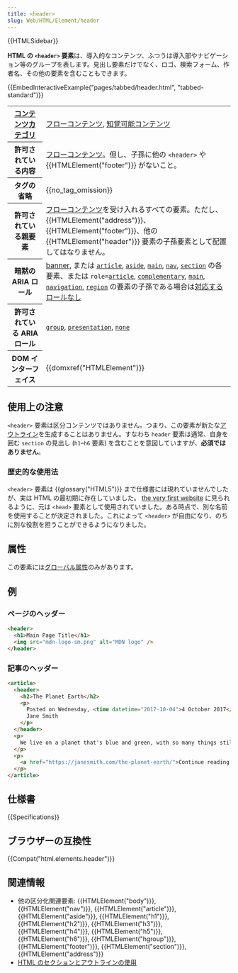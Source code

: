```yaml
---
title: <header>
slug: Web/HTML/Element/header
---
```


{{HTMLSidebar}}

**HTML の `<header>` 要素**は、導入的なコンテンツ、ふつうは導入部やナビゲーション等のグループを表します。見出し要素だけでなく、ロゴ、検索フォーム、作者名、その他の要素を含むこともできます。

{{EmbedInteractiveExample("pages/tabbed/header.html", "tabbed-standard")}}

<table class="properties">
  <tbody>
    <tr>
      <th scope="row">
        <a href="/ja/docs/Web/HTML/Content_categories">コンテンツカテゴリ</a>
      </th>
      <td>
        <a href="/ja/docs/Web/HTML/Content_categories#フローコンテンツ"
          >フローコンテンツ</a
        >,
        <a href="/ja/docs/Web/HTML/Content_categories#知覚可能コンテンツ"
          >知覚可能コンテンツ</a
        >
      </td>
    </tr>
    <tr>
      <th scope="row">許可されている内容</th>
      <td>
        <a href="/ja/docs/Web/HTML/Content_categories#フローコンテンツ"
          >フローコンテンツ</a
        >。但し、子孫に他の <code>&#x3C;header></code> や
        {{HTMLElement("footer")}} がないこと。
      </td>
    </tr>
    <tr>
      <th scope="row">タグの省略</th>
      <td>{{no_tag_omission}}</td>
    </tr>
    <tr>
      <th scope="row">許可されている親要素</th>
      <td>
        <a href="/ja/docs/Web/HTML/Content_categories#フローコンテンツ"
          >フローコンテンツ</a
        >を受け入れるすべての要素。ただし、{{HTMLElement("address")}}、{{HTMLElement("footer")}}、他の
        {{HTMLElement("header")}}
        要素の子孫要素として配置してはなりません。
      </td>
    </tr>
    <tr>
      <th scope="row">暗黙の ARIA ロール</th>
      <td>
        <a href="/ja/docs/Web/Accessibility/ARIA/Roles/Banner_role">banner</a>,
        または
        <code><a href="/ja/docs/Web/HTML/Element/article">article</a></code
        >, <code><a href="/ja/docs/Web/HTML/Element/aside">aside</a></code
        >, <code><a href="/ja/docs/Web/HTML/Element/main">main</a></code
        >, <code><a href="/ja/docs/Web/HTML/Element/nav">nav</a></code
        >,
        <code><a href="/ja/docs/Web/HTML/Element/section">section</a></code>
        の各要素、または
        <code
          >role=<a href="/ja/docs/Web/Accessibility/ARIA/Roles/Article_Role"
            >article</a
          ></code
        >,
        <code
          ><a href="/ja/docs/Web/Accessibility/ARIA/Roles/Complementary_role"
            >complementary</a
          ></code
        >,
        <code
          ><a href="/ja/docs/Web/Accessibility/ARIA/Roles/Main_role"
            >main</a
          ></code
        >,
        <code
          ><a href="/ja/docs/Web/Accessibility/ARIA/Roles/Navigation_Role"
            >navigation</a
          ></code
        >,
        <code
          ><a href="/ja/docs/Web/Accessibility/ARIA/Roles/Region_role"
            >region</a
          ></code
        >
        の要素の子孫である場合は<a
          href="https://www.w3.org/TR/html-aria/#dfn-no-corresponding-role"
          >対応するロールなし</a
        >
      </td>
    </tr>
    <tr>
      <th scope="row">許可されている ARIA ロール</th>
      <td>
        <code><a href="/ja/docs/Web/Accessibility/ARIA/Roles/group_role">group</a></code>, <code><a href="/ja/docs/Web/Accessibility/ARIA/Roles/presentation_role">presentation</a></code>,
        <code><a href="/ja/docs/Web/Accessibility/ARIA/Roles/none_role">none</a></code>
      </td>
    </tr>
    <tr>
      <th scope="row">DOM インターフェイス</th>
      <td>{{domxref("HTMLElement")}}</td>
    </tr>
  </tbody>
</table>

## 使用上の注意

`<header>` 要素は区分コンテンツではありません。つまり、この要素が新たな[アウトライン](/ja/docs/Sections_and_Outlines_of_an_HTML5_document)を生成することはありません。すなわち `header` 要素は通常、自身を囲む `section` の見出し (`h1`–`h6` 要素) を含むことを意図していますが、**必須ではありません**。

### 歴史的な使用法

`<header>` 要素は {{glossary("HTML5")}} まで仕様書には現れていませんでしたが、実は HTML の最初期に存在していました。 [the very first website](http://info.cern.ch/) に見られるように、元は `<head>` 要素として使用されていました。ある時点で、別な名前を使用することが決定されました。これによって `<header>` が自由になり、のちに別な役割を担うことができるようになりました。

## 属性

この要素には[グローバル属性](/ja/docs/Web/HTML/Global_attributes)のみがあります。

## 例

### ページのヘッダー

```html
<header>
  <h1>Main Page Title</h1>
  <img src="mdn-logo-sm.png" alt="MDN logo" />
</header>
```

### 記事のヘッダー

```html
<article>
  <header>
    <h2>The Planet Earth</h2>
    <p>
      Posted on Wednesday, <time datetime="2017-10-04">4 October 2017</time> by
      Jane Smith
    </p>
  </header>
  <p>
    We live on a planet that's blue and green, with so many things still unseen.
  </p>
  <p>
    <a href="https://janesmith.com/the-planet-earth/">Continue reading....</a>
  </p>
</article>
```

## 仕様書

{{Specifications}}

## ブラウザーの互換性

{{Compat("html.elements.header")}}

## 関連情報

- 他の区分化関連要素: {{HTMLElement("body")}}, {{HTMLElement("nav")}}, {{HTMLElement("article")}}, {{HTMLElement("aside")}}, {{HTMLElement("h1")}}, {{HTMLElement("h2")}}, {{HTMLElement("h3")}}, {{HTMLElement("h4")}}, {{HTMLElement("h5")}}, {{HTMLElement("h6")}}, {{HTMLElement("hgroup")}}, {{HTMLElement("footer")}}, {{HTMLElement("section")}}, {{HTMLElement("address")}}
- [HTML のセクションとアウトラインの使用](/ja/docs/Web/Guide/HTML/Using_HTML_sections_and_outlines)
